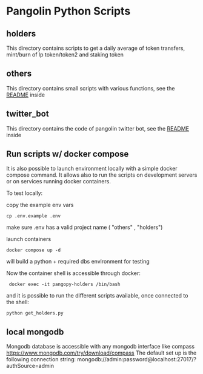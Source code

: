 # Pangolin Python Scripts

## holders
This directory contains scripts to get a daily average of token transfers, mint/burn of lp token/token2 and staking token

## others
This directory contains small scripts with various functions, see the [README](others/README.md) inside

## twitter_bot
This directory contains the code of pangolin twitter bot, see the [README](others/README.md) inside

## Run scripts w/ docker compose 
It is also possible to launch environment locally with a simple docker compose command. It allows also to run the scripts on development servers or on services running docker containers. 


To test locally: 

copy the example env vars 
```
cp .env.example .env
```

make sure .env has a valid project name ( "others" , "holders")

launch containers
```
docker compose up -d 
```

will build a python + required dbs environment for testing 

Now the container shell is accessible through docker: 
```
 docker exec -it pangopy-holders /bin/bash
```

and it is possible to run the different scripts available, once connected to the shell: 
```
python get_holders.py
```


## local mongodb

Mongodb database is accessible with any mongodb interface like compass https://www.mongodb.com/try/download/compass
The default set up is the following connection string: mongodb://admin:password@localhost:27017/?authSource=admin
